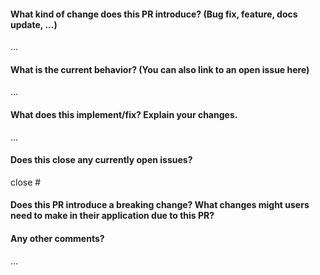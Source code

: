
<!--
Thanks for sending a pull request!
Please make sure you click the link above to view the contribution guidelines, then fill out the blanks below.
-->

#### What kind of change does this PR introduce? (Bug fix, feature, docs update, ...)
…


#### What is the current behavior? (You can also link to an open issue here)
…


#### What does this implement/fix? Explain your changes.
…


#### Does this close any currently open issues?
close #


#### Does this PR introduce a breaking change? What changes might users need to make in their application due to this PR?


#### Any other comments?
…
